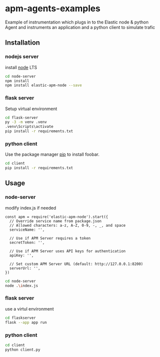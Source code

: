 # apm-agents-examples

Example of instrumentation which plugs in to the Elastic node & python Agent and instruments an application and a python client to simulate trafic

## Installation

### nodejs server

install [node](https://nodejs.org/en/download/current) LTS

```bash
cd node-server
npm install
npm install elastic-apm-node --save
```

### flask server

Setup virtual environment

```bash
cd flask-server
py -3 -m venv .venv
.venv\Scripts\activate
pip install -r requirements.txt
```

### python client

Use the package manager [pip](https://pip.pypa.io/en/stable/) to install foobar.

```bash
cd client
pip install -r requirements.txt
```

## Usage

### node-server

modify index.js if needed

```JS
const apm = require('elastic-apm-node').start({
  // Override service name from package.json
  // Allowed characters: a-z, A-Z, 0-9, -, _, and space
  serviceName: '',

  // Use if APM Server requires a token
  secretToken: '',

  // Use if APM Server uses API keys for authentication
  apiKey: '',

  // Set custom APM Server URL (default: http://127.0.0.1:8200)
  serverUrl: '',
})
```

```bash
cd node-server
node .\index.js
```

### flask server

use a virtul environment

```bash
cd flaskserver
flask --app app run
```

### python client

```bash
cd client
python client.py
```